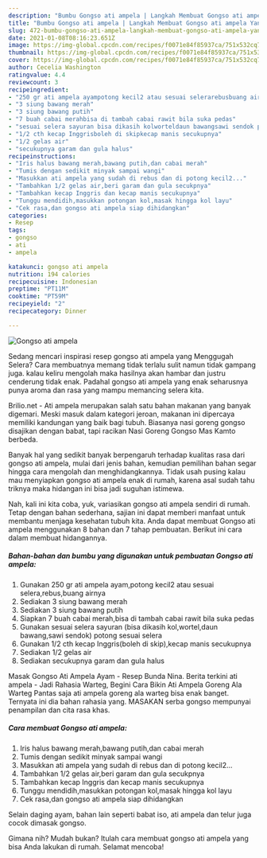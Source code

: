```yaml
---
description: "Bumbu Gongso ati ampela | Langkah Membuat Gongso ati ampela Yang Lezat Sekali"
title: "Bumbu Gongso ati ampela | Langkah Membuat Gongso ati ampela Yang Lezat Sekali"
slug: 472-bumbu-gongso-ati-ampela-langkah-membuat-gongso-ati-ampela-yang-lezat-sekali
date: 2021-01-08T08:16:23.651Z
image: https://img-global.cpcdn.com/recipes/f0071e84f85937ca/751x532cq70/gongso-ati-ampela-foto-resep-utama.jpg
thumbnail: https://img-global.cpcdn.com/recipes/f0071e84f85937ca/751x532cq70/gongso-ati-ampela-foto-resep-utama.jpg
cover: https://img-global.cpcdn.com/recipes/f0071e84f85937ca/751x532cq70/gongso-ati-ampela-foto-resep-utama.jpg
author: Cecelia Washington
ratingvalue: 4.4
reviewcount: 3
recipeingredient:
- "250 gr ati ampela ayampotong kecil2 atau sesuai selerarebusbuang airnya"
- "3 siung bawang merah"
- "3 siung bawang putih"
- "7 buah cabai merahbisa di tambah cabai rawit bila suka pedas"
- "sesuai selera sayuran bisa dikasih kolworteldaun bawangsawi sendok potong sesuai selera"
- "1/2 cth kecap Inggrisboleh di skipkecap manis secukupnya"
- "1/2 gelas air"
- "secukupnya garam dan gula halus"
recipeinstructions:
- "Iris halus bawang merah,bawang putih,dan cabai merah"
- "Tumis dengan sedikit minyak sampai wangi"
- "Masukkan ati ampela yang sudah di rebus dan di potong kecil2..."
- "Tambahkan 1/2 gelas air,beri garam dan gula secukpnya"
- "Tambahkan kecap Inggris dan kecap manis secukupnya"
- "Tunggu mendidih,masukkan potongan kol,masak hingga kol layu"
- "Cek rasa,dan gongso ati ampela siap dihidangkan"
categories:
- Resep
tags:
- gongso
- ati
- ampela

katakunci: gongso ati ampela 
nutrition: 194 calories
recipecuisine: Indonesian
preptime: "PT11M"
cooktime: "PT59M"
recipeyield: "2"
recipecategory: Dinner

---
```



![Gongso ati ampela](https://img-global.cpcdn.com/recipes/f0071e84f85937ca/751x532cq70/gongso-ati-ampela-foto-resep-utama.jpg)

Sedang mencari inspirasi resep gongso ati ampela yang Menggugah Selera? Cara membuatnya memang tidak terlalu sulit namun tidak gampang juga. kalau keliru mengolah maka hasilnya akan hambar dan justru cenderung tidak enak. Padahal gongso ati ampela yang enak seharusnya punya aroma dan rasa yang mampu memancing selera kita.

Brilio.net - Ati ampela merupakan salah satu bahan makanan yang banyak digemari. Meski masuk dalam kategori jeroan, makanan ini dipercaya memiliki kandungan yang baik bagi tubuh. Biasanya nasi goreng gongso disajikan dengan babat, tapi racikan Nasi Goreng Gongso Mas Kamto berbeda.

Banyak hal yang sedikit banyak berpengaruh terhadap kualitas rasa dari gongso ati ampela, mulai dari jenis bahan, kemudian pemilihan bahan segar hingga cara mengolah dan menghidangkannya. Tidak usah pusing kalau mau menyiapkan gongso ati ampela enak di rumah, karena asal sudah tahu triknya maka hidangan ini bisa jadi suguhan istimewa.


Nah, kali ini kita coba, yuk, variasikan gongso ati ampela sendiri di rumah. Tetap dengan bahan sederhana, sajian ini dapat memberi manfaat untuk membantu menjaga kesehatan tubuh kita. Anda dapat membuat Gongso ati ampela menggunakan 8 bahan dan 7 tahap pembuatan. Berikut ini cara dalam membuat hidangannya.

<!--inarticleads1-->

##### Bahan-bahan dan bumbu yang digunakan untuk pembuatan Gongso ati ampela:

1. Gunakan 250 gr ati ampela ayam,potong kecil2 atau sesuai selera,rebus,buang airnya
1. Sediakan 3 siung bawang merah
1. Sediakan 3 siung bawang putih
1. Siapkan 7 buah cabai merah,bisa di tambah cabai rawit bila suka pedas
1. Gunakan sesuai selera sayuran (bisa dikasih kol,wortel,daun bawang,sawi sendok) potong sesuai selera
1. Gunakan 1/2 cth kecap Inggris(boleh di skip),kecap manis secukupnya
1. Sediakan 1/2 gelas air
1. Sediakan secukupnya garam dan gula halus


Masak Gongso Ati Ampela Ayam - Resep Bunda Nina. Berita terkini ati ampela - Jadi Rahasia Warteg, Begini Cara Bikin Ati Ampela Goreng Ala Warteg Pantas saja ati ampela goreng ala warteg bisa enak banget. Ternyata ini dia bahan rahasia yang. MASAKAN serba gongso mempunyai penampilan dan cita rasa khas. 

<!--inarticleads2-->

##### Cara membuat Gongso ati ampela:

1. Iris halus bawang merah,bawang putih,dan cabai merah
1. Tumis dengan sedikit minyak sampai wangi
1. Masukkan ati ampela yang sudah di rebus dan di potong kecil2...
1. Tambahkan 1/2 gelas air,beri garam dan gula secukpnya
1. Tambahkan kecap Inggris dan kecap manis secukupnya
1. Tunggu mendidih,masukkan potongan kol,masak hingga kol layu
1. Cek rasa,dan gongso ati ampela siap dihidangkan


Selain daging ayam, bahan lain seperti babat iso, ati ampela dan telur juga cocok dimasak gongso. 

Gimana nih? Mudah bukan? Itulah cara membuat gongso ati ampela yang bisa Anda lakukan di rumah. Selamat mencoba!
